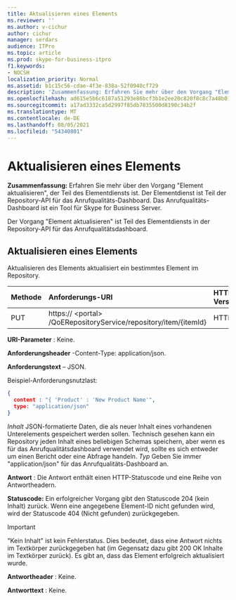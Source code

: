 ```yaml
---
title: Aktualisieren eines Elements
ms.reviewer: ''
ms.author: v-cichur
author: cichur
manager: serdars
audience: ITPro
ms.topic: article
ms.prod: skype-for-business-itpro
f1.keywords:
- NOCSH
localization_priority: Normal
ms.assetid: b1c15c56-cdae-4f3e-838a-52f0940cf729
description: 'Zusammenfassung: Erfahren Sie mehr über den Vorgang "Element aktualisieren", der Teil des Elementdiensts ist. Der Elementdienst ist Teil der Repository-API für das Anrufqualitäts-Dashboard. Das Anrufqualitäts-Dashboard ist ein Tool für Skype for Business Server.'
ms.openlocfilehash: ad615e5b6c6187a51293e86bcf3b1e2ee20c820f8c8c7a48b013d95befd03d87
ms.sourcegitcommit: a17ad3332ca5d2997f85db7835500d8190c34b2f
ms.translationtype: MT
ms.contentlocale: de-DE
ms.lasthandoff: 08/05/2021
ms.locfileid: "54340801"
---
```

# <a name="update-item"></a>Aktualisieren eines Elements
 
**Zusammenfassung:** Erfahren Sie mehr über den Vorgang "Element aktualisieren", der Teil des Elementdiensts ist. Der Elementdienst ist Teil der Repository-API für das Anrufqualitäts-Dashboard. Das Anrufqualitäts-Dashboard ist ein Tool für Skype for Business Server.
  
Der Vorgang "Element aktualisieren" ist Teil des Elementdiensts in der Repository-API für das Anrufqualitätsdashboard.
  
## <a name="update-item"></a>Aktualisieren eines Elements

Aktualisieren des Elements aktualisiert ein bestimmtes Element im Repository.
  

|**Methode**|**Anforderungs-URI**|**HTTP-Version**|
|:-----|:-----|:-----|
|PUT  <br/> |https:// \<portal\> /QoERepositoryService/repository/item/{itemId}  <br/> |HTTP/1.1  <br/> |
   
 **URI-Parameter** : Keine.
  
 **Anforderungsheader** -Content-Type: application/json.
  
 **Anforderungstext** – JSON.
  
Beispiel-Anforderungsnutzlast:
  
```json
{
  content : "{ 'Product' : 'New Product Name'",
  type: "application/json"
}
```

 *Inhalt*  JSON-formatierte Daten, die als neuer Inhalt eines vorhandenen Unterelements gespeichert werden sollen. Technisch gesehen kann ein Repository jeden Inhalt eines beliebigen Schemas speichern, aber wenn es für das Anrufqualitätsdashboard verwendet wird, sollte es sich entweder um einen Bericht oder eine Abfrage handeln. *Typ*  Geben Sie immer "application/json" für das Anrufqualitäts-Dashboard an.
  
 **Antwort** : Die Antwort enthält einen HTTP-Statuscode und eine Reihe von Antwortheadern.
  
 **Statuscode:** Ein erfolgreicher Vorgang gibt den Statuscode 204 (kein Inhalt) zurück. Wenn eine angegebene Element-ID nicht gefunden wird, wird der Statuscode 404 (Nicht gefunden) zurückgegeben.
  
> [!IMPORTANT]
> "Kein Inhalt" ist kein Fehlerstatus. Dies bedeutet, dass eine Antwort nichts im Textkörper zurückgegeben hat (im Gegensatz dazu gibt 200 OK Inhalte im Textkörper zurück). Es gibt an, dass das Element erfolgreich aktualisiert wurde. 
  
 **Antwortheader** : Keine.
  
 **Antworttext** : Keine.
  

